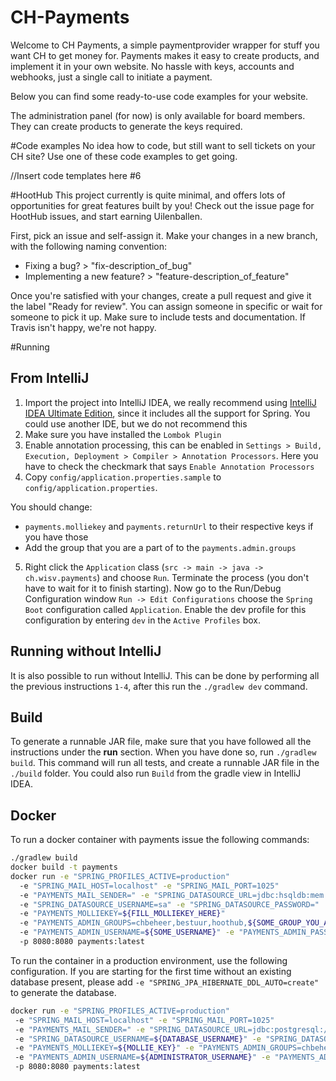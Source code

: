 # CH-Payments
Welcome to CH Payments, a simple paymentprovider wrapper for stuff you want CH to get money for.
Payments makes it easy to create products, and implement it in your own website.
No hassle with keys, accounts and webhooks, just a single call to initiate a payment. 

Below you can find some ready-to-use code examples for your website.

The administration panel (for now) is only available for board members. 
They can create products to generate the keys required.

#Code examples
No idea how to code, but still want to sell tickets on your CH site? 
Use one of these code examples to get going. 

//Insert code templates here #6

#HootHub
This project currently is quite minimal, and offers lots of opportunities for great features built by you!
Check out the issue page for HootHub issues, and start earning Uilenballen. 

First, pick an issue and self-assign it. Make your changes in a new branch, with the following naming convention:

- Fixing a bug? > "fix-description_of_bug"
- Implementing a new feature? > "feature-description_of_feature"

Once you're satisfied with your changes, create a pull request and give it the label "Ready for review". 
You can assign someone in specific or wait for someone to pick it up. 
Make sure to include tests and documentation. 
If Travis isn't happy, we're not happy.

#Running
## From IntelliJ
1.  Import the project into IntelliJ IDEA, we really recommend using [IntelliJ IDEA Ultimate Edition](https://www.jetbrains.com/idea/), since it includes all the support for Spring. You could use another IDE, but we do not recommend this
2.  Make sure you have installed the `Lombok Plugin`
3.  Enable annotation processing, this can be enabled in `Settings > Build, Execution, Deployment > Compiler > Annotation Processors`. Here you have to check the checkmark that says `Enable Annotation Processors`
4.  Copy `config/application.properties.sample` to `config/application.properties`.

  You should change:
  - `payments.molliekey` and `payments.returnUrl` to their respective keys if you have those
  - Add the group that you are a part of to the `payments.admin.groups`

5.  Right click the `Application` class (`src -> main -> java -> ch.wisv.payments`) and choose `Run`. Terminate the process (you don't have to wait for it to finish starting). Now go to the Run/Debug Configuration window `Run -> Edit Configurations` choose the `Spring Boot` configuration called `Application`. Enable the dev profile for this configuration by entering `dev` in the `Active Profiles` box.

## Running without IntelliJ
It is also possible to run without IntelliJ. This can be done by performing all the previous instructions `1-4`, after this run the `./gradlew dev` command.

## Build
To generate a runnable JAR file, make sure that you have followed all the instructions under the **run** section. When you have done so, run `./gradlew build`. This command will run all tests, and create a runnable JAR file in the `./build` folder. You could also run `Build` from the gradle view in IntelliJ IDEA.

## Docker
To run a docker container with payments issue the following commands:
```bash
./gradlew build
docker build -t payments
docker run -e "SPRING_PROFILES_ACTIVE=production"
  -e "SPRING_MAIL_HOST=localhost" -e "SPRING_MAIL_PORT=1025"
  -e "PAYMENTS_MAIL_SENDER=" -e "SPRING_DATASOURCE_URL=jdbc:hsqldb:mem:payments"
  -e "SPRING_DATASOURCE_USERNAME=sa" -e "SPRING_DATASOURCE_PASSWORD="
  -e "PAYMENTS_MOLLIEKEY=${FILL_MOLLIEKEY_HERE}"
  -e "PAYMENTS_ADMIN_GROUPS=chbeheer,bestuur,hoothub,${SOME_GROUP_YOU_ARE_IN}"
  -e "PAYMENTS_ADMIN_USERNAME=${SOME_USERNAME}" -e "PAYMENTS_ADMIN_PASSWORD=${SOME_PASSWORD}"
  -p 8080:8080 payments:latest
```

To run the container in a production environment, use the following configuration. If you are starting for the first time without an existing database present, please add `-e "SPRING_JPA_HIBERNATE_DDL_AUTO=create"` to generate the database.
```bash
docker run -e "SPRING_PROFILES_ACTIVE=production"
 -e "SPRING_MAIL_HOST=localhost" -e "SPRING_MAIL_PORT=1025"
 -e "PAYMENTS_MAIL_SENDER=" -e "SPRING_DATASOURCE_URL=jdbc:postgresql://${DATABASE_LOCATION}"
 -e "SPRING_DATASOURCE_USERNAME=${DATABASE_USERNAME}" -e "SPRING_DATASOURCE_PASSWORD=${DATABASE_PASSWORD}"
 -e "PAYMENTS_MOLLIEKEY=${MOLLIE_KEY}" -e "PAYMENTS_ADMIN_GROUPS=chbeheer,bestuur,hoothub,${GROUP_YOU_ARE_IN}"
 -e "PAYMENTS_ADMIN_USERNAME=${ADMINISTRATOR_USERNAME}" -e "PAYMENTS_ADMIN_PASSWORD=${ADMINISTRATOR_PASSWORD}"
 -p 8080:8080 payments:latest
```
